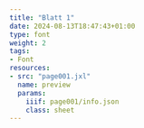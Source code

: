 ```yaml
---
title: "Blatt 1"
date: 2024-08-13T18:47:43+01:00
type: font
weight: 2
tags:
- Font
resources:
- src: "page001.jxl"
  name: preview
  params:
    iiif: page001/info.json
    class: sheet
---
```


